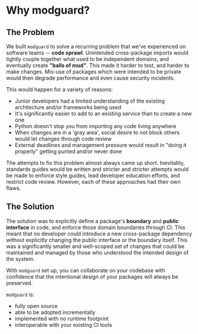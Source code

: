 # Why modguard?

## The Problem
We built `modguard` to solve a recurring problem that we've experienced on software teams -- **code sprawl**. Unintended cross-package imports would tightly couple together what used to be independent domains, and eventually create **"balls of mud"**. This made it harder to test, and harder to make changes. Mis-use of packages which were intended to be private would then degrade performance and even cause security incidents.

This would happen for a variety of reasons:

- Junior developers had a limited understanding of the existing architecture and/or frameworks being used
- It's significantly easier to add to an existing service than to create a new one
- Python doesn't stop you from importing any code living anywhere
- When changes are in a 'gray area', social desire to not block others would let changes through code review
- External deadlines and management pressure would result in "doing it properly" getting punted and/or never done

The attempts to fix this problem almost always came up short. Inevitably, standards guides would be written and stricter and stricter attempts would be made to enforce style guides, lead developer education efforts, and restrict code review. However, each of these approaches had their own flaws. 

## The Solution
The solution was to explicitly define a package's **boundary** and **public interface** in code, and enforce those domain boundaries through CI. This meant that no developer could introduce a new cross-package dependency without explicitly changing the public interface or the boundary itself. This was a significantly smaller and well-scoped set of changes that could be maintained and managed by those who understood the intended design of the system.

With `modguard` set up, you can collaborate on your codebase with confidence that the intentional design of your packages will always be preserved.

`modguard` is:

- fully open source
- able to be adopted incrementally
- implemented with no runtime footprint
- interoperable with your existing CI tools